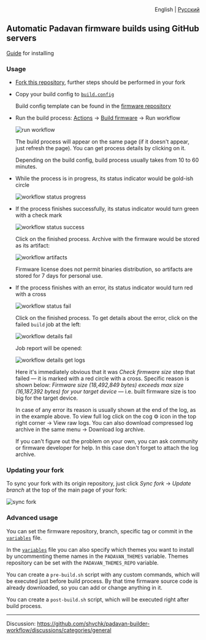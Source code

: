 <p align="right">English | <a href="README.ru.md">Русский</a></p>

## Automatic Padavan firmware builds using GitHub servers

[Guide](https://github.com/Anonym-tsk/nfqws-keenetic/discussions/76?) for installing

### Usage

- [Fork this repository](https://github.com/shvchk/padavan-builder-workflow/fork), further steps should be performed in your fork

- Copy your build config to [`build.config`](build.config)

  Build config template can be found in the [firmware repository](https://gitlab.com/hadzhioglu/padavan-ng/-/tree/master/trunk/configs/templates)

- Run the build process: [Actions](../../actions) → [Build firmware](../../actions/workflows/build.yml) → Run workflow

  ![run workflow](misc/run-workflow.webp)

  The build process will appear on the same page (if it doesn't appear, just refresh the page). You can get process details by clicking on it.

  Depending on the build config, build process usually takes from 10 to 60 minutes.

- While the process is in progress, its status indicator would be gold-ish circle

  ![workflow status progress](misc/workflow-status-in-progress.webp)

- If the process finishes successfully, its status indicator would turn green with a check mark

  ![workflow status success](misc/workflow-status-success.webp)

  Click on the finished process. Archive with the firmware would be stored as its artifact:

  ![workflow artifacts](misc/workflow-artifacts.webp)

  Firmware license does not permit binaries distribution, so artifacts are stored for 7 days for personal use.

- If the process finishes with an error, its status indicator would turn red with a cross

  ![workflow status fail](misc/workflow-status-fail.webp)

  Click on the finished process. To get details about the error, click on the failed `build` job at the left:

  ![workflow details fail](misc/workflow-details-fail.webp)

  Job report will be opened:

  ![workflow details get logs](misc/workflow-details-get-logs.webp)

  Here it's immediately obvious that it was *Check firmware size* step that failed — it is marked with a red circle with a cross. Specific reason is shown below: *Firmware size (18,492,849 bytes) exceeds max size (16,187,392 bytes) for your target device* — i.e. built firmware size is too big for the target device.

  In case of any error its reason is usually shown at the end of the log, as in the example above. To view full log click on the cog ⚙️ icon in the top right corner → View raw logs. You can also download compressed log archive in the same menu → Download log archive.

  If you can't figure out the problem on your own, you can ask community or firmware developer for help. In this case don't forget to attach the log archive.


### Updating your fork

To sync your fork with its origin repository, just click *Sync fork* → *Update branch* at the top of the main page of your fork:

![sync fork](misc/sync-fork.webp)


### Advanced usage

You can set the firmware repository, branch, specific tag or commit in the [`variables`](variables) file.

In the [`variables`](variables) file you can also specify which themes you want to install by uncommenting theme names in the `PADAVAN_THEMES` variable. Themes repository can be set with the `PADAVAN_THEMES_REPO` variable.

You can create a `pre-build.sh` script with any custom commands, which will be executed just before build process. By that time firmware source code is already downloaded, so you can add or change anything in it.

You can create a `post-build.sh` script, which will be executed right after build process.


---

Discussion: https://github.com/shvchk/padavan-builder-workflow/discussions/categories/general
